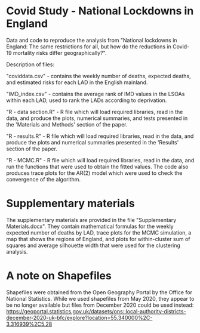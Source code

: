 # Covid Study - National Lockdowns in England
Data and code to reproduce the analysis from "National lockdowns in England: The same restrictions for all, but how do the reductions in Covid-19 mortality risks differ geographically?".

Description of files:  

"coviddata.csv" - contains the weekly number of deaths, expected deaths, and estimated risks for each LAD in the English mainland. 

"IMD_index.csv" - contains the average rank of IMD values in the LSOAs within each LAD, used to rank the LADs according to deprivation.

"R - data section.R" - R file which will load required libraries, read in the data, and produce the plots, numerical summaries, and tests presented in the 'Materials and Methods' section of the paper.  

"R - results.R" - R file which will load required libraries, read in the data, and produce the plots and numerical summaries presented in the 'Results' section of the paper.  

"R - MCMC.R" - R file which will load required libraries, read in the data, and run the functions that were used to obtain the fitted values. The code also produces trace plots for the AR(2) model which were used to check the convergence of the algorithm.  

# Supplementary materials 
The supplementary materials are provided in the file "Supplementary Materials.docx". They contain mathematical formulas for the weekly expected number of deaths by LAD, trace plots for the MCMC simulation, a map that shows the regions of England, and plots for within-cluster sum of squares and average silhouette width that were used for the clustering analysis. 

# A note on Shapefiles
Shapefiles were obtained from the Open Geography Portal by the Office for National Statistics. While we used shapefiles from May 2020, they appear to be no longer available but files from December 2020 could be used instead: https://geoportal.statistics.gov.uk/datasets/ons::local-authority-districts-december-2020-uk-bfc/explore?location=55.340000%2C-3.316939%2C5.28
